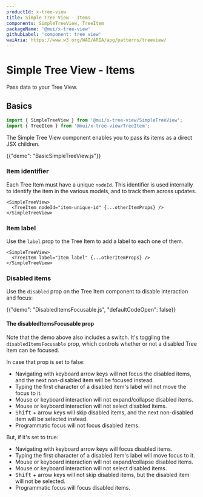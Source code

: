 ```yaml
---
productId: x-tree-view
title: Simple Tree View - Items
components: SimpleTreeView, TreeItem
packageName: '@mui/x-tree-view'
githubLabel: 'component: tree view'
waiAria: https://www.w3.org/WAI/ARIA/apg/patterns/treeview/
---
```


# Simple Tree View - Items

<p class="description">Pass data to your Tree View.</p>

## Basics

```jsx
import { SimpleTreeView } from '@mui/x-tree-view/SimpleTreeView';
import { TreeItem } from '@mui/x-tree-view/TreeItem';
```

The Simple Tree View component enables you to pass its items as a direct JSX children.

{{"demo": "BasicSimpleTreeView.js"}}

### Item identifier

Each Tree Item must have a unique `nodeId`.
This identifier is used internally to identify the item in the various models, and to track them across updates.

```tsx
<SimpleTreeView>
  <TreeItem nodeId="item-unique-id" {...otherItemProps} />
</SimpleTreeView>
```

### Item label

Use the `label` prop to the Tree Item to add a label to each one of them.

```tsx
<SimpleTreeView>
  <TreeItem label="Item label" {...otherItemProps} />
</SimpleTreeView>
```

### Disabled items

Use the `disabled` prop on the Tree Item component to disable interaction and focus:

{{"demo": "DisabledItemsFocusable.js", "defaultCodeOpen": false}}

#### The disabledItemsFocusable prop

Note that the demo above also includes a switch.
It's toggling the `disabledItemsFocusable` prop, which controls whether or not a disabled Tree Item can be focused.

In case that prop is set to false:

- Navigating with keyboard arrow keys will not focus the disabled items, and the next non-disabled item will be focused instead.
- Typing the first character of a disabled item's label will not move the focus to it.
- Mouse or keyboard interaction will not expand/collapse disabled items.
- Mouse or keyboard interaction will not select disabled items.
- <kbd class="key">Shift</kbd> + arrow keys will skip disabled items, and the next non-disabled item will be selected instead.
- Programmatic focus will not focus disabled items.

But, if it's set to true:

- Navigating with keyboard arrow keys will focus disabled items.
- Typing the first character of a disabled item's label will move focus to it.
- Mouse or keyboard interaction will not expand/collapse disabled items.
- Mouse or keyboard interaction will not select disabled items.
- <kbd class="key">Shift</kbd> + arrow keys will not skip disabled items, but the disabled item will not be selected.
- Programmatic focus will focus disabled items.
